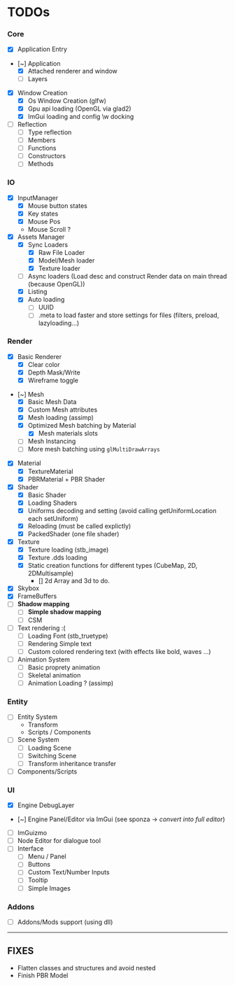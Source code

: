 # TODOs

### Core

- [x] Application Entry
- [~] Application
    - [x] Attached renderer and window
    - [ ] Layers
- [x] Window Creation
    - [x] Os Window Creation (glfw)
    - [x] Gpu api loading (OpenGL via glad2)
    - [x] ImGui loading and config \w docking
- [ ] Reflection
    - [ ] Type reflection
    - [ ] Members
    - [ ] Functions
    - [ ] Constructors
    - [ ] Methods

### IO

- [x] InputManager
    - [x] Mouse button states
    - [x] Key states
    - [x] Mouse Pos
    - Mouse Scroll ?
- [x] Assets Manager
    - [x] Sync Loaders 
        - [x] Raw File Loader
        - [x] Model/Mesh loader
        - [x] Texture loader 
    - [ ] Async loaders (Load desc and construct Render data on main thread (because OpenGL))
    - [x] Listing
    - [x] Auto loading
        - [ ] UUID
        - [ ] .meta to load faster and store settings for files (filters, preload, lazyloading...)

### Render

- [x] Basic Renderer
    - [x] Clear color
    - [x] Depth Mask/Write
    - [x] Wireframe toggle
- [~] Mesh
    - [x] Basic Mesh Data
    - [x] Custom Mesh attributes
    - [x] Mesh loading (assimp) 
    - [x] Optimized Mesh batching by Material
        - [x] Mesh materials slots
    - [ ] Mesh Instancing
    - [ ] More mesh batching using `glMultiDrawArrays`
- [x] Material
    - [x] TextureMaterial
    - [x] PBRMaterial + PBR Shader
- [x] Shader
    - [x] Basic Shader
    - [x] Loading Shaders
    - [x] Uniforms decoding and setting (avoid calling getUniformLocation each setUniform)
    - [x] Reloading (must be called explictly)
    - [x] PackedShader (one file shader)
- [x] Texture
    - [x] Texture loading (stb_image)
    - [x] Texture .dds loading
    - [x] Static creation functions for different types (CubeMap, 2D, 2DMultisample)
        - [] 2d Array and 3d to do.
- [x] Skybox
- [x] FrameBuffers
- [ ] **Shadow mapping**
    - [ ] **Simple shadow mapping**
    - [ ] CSM
- [ ] Text rendering :(
    - [ ] Loading Font (stb_truetype)
    - [ ] Rendering Simple text
    - [ ] Custom colored rendering text (with effects like bold, waves ...)
- [ ] Animation System
    - [ ] Basic proprety animation
    - [ ] Skeletal animation
    - [ ] Animation Loading ? (assimp)

### Entity

- [ ] Entity System
    - Transform 
    - Scripts / Components
- [ ] Scene System
    - [ ] Loading Scene
    - [ ] Switching Scene
    - [ ] Transform inheritance transfer
- [ ] Components/Scripts

### UI

- [x] Engine DebugLayer
- [~] Engine Panel/Editor via ImGui (see sponza -> *convert into full editor*)
- [ ] ImGuizmo
- [ ] Node Editor for dialogue tool
- [ ] Interface
    - [ ] Menu / Panel
    - [ ] Buttons
    - [ ] Custom Text/Number Inputs
    - [ ] Tooltip
    - [ ] Simple Images

### Addons

- [ ] Addons/Mods support (using dll)

------

## FIXES

- Flatten classes and structures and avoid nested
- Finish PBR Model